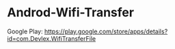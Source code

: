 # Androd-Wifi-Transfer
Google Play: https://play.google.com/store/apps/details?id=com.Devlex.WifiTransferFile
